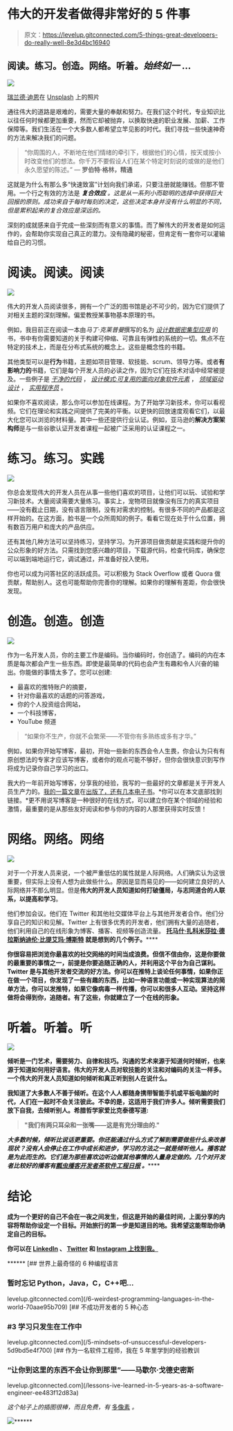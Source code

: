 # 伟大的开发者做得非常好的 5 件事

> 原文：<https://levelup.gitconnected.com/5-things-great-developers-do-really-well-8e3d4bc16940>

## 阅读。练习。创造。网络。听着。*始终如一* …

![](img/d2819dbb9bfd4ba17da26604b11d2424.png)

[瑞兰德·迪恩](https://unsplash.com/@ryland_dean?utm_source=medium&utm_medium=referral)在 [Unsplash](https://unsplash.com?utm_source=medium&utm_medium=referral) 上的照片

通往伟大的道路是艰难的，需要大量的奉献和努力。在我们这个时代，专业知识比以往任何时候都更加重要，然而它却被抛弃，以换取快速的职业发展、加薪、工作保障等。我们生活在一个大多数人都希望立竿见影的时代。我们寻找一些快速神奇的方法来解决我们的问题。

> “你周围的人，不断地在他们情绪的牵引下，根据他们的心情，按天或按小时改变他们的想法。你千万不要假设人们在某个特定时刻说的或做的是他们永久愿望的陈述。”
> ― **罗伯特·格林，精通**

这就是为什么有那么多“快速致富”计划向我们承诺，只要注册就能赚钱。但那不管用。一个行之有效的方法是 ***复合效应*** *。这是从一系列小而聪明的选择中获得巨大回报的原则。成功来自于每时每刻的决定，这些决定本身并没有什么明显的不同，但是累积起来的复合效应是深远的。*

深刻的成就感来自于完成一些深刻而有意义的事情。而了解伟大的开发者是如何运作的，会帮助你实现自己真正的潜力。没有隐藏的秘密，但肯定有一套你可以灌输给自己的习惯。

# 阅读。阅读。阅读

![](img/3ad9669316577f93cfd1197af0c1e6df.png)

伟大的开发人员阅读很多，拥有一个广泛的图书馆是必不可少的，因为它们提供了对相关主题的深刻理解。偏爱教授某事物基本原理的书。

例如，我目前正在阅读一本由*马丁·克莱普曼*撰写的名为 [*设计数据密集型应用*](https://g.co/kgs/hPhzxY) 的书，书中有你需要知道的关于构建可伸缩、可靠且有弹性的系统的一切。焦点不在特定的技术上，而是在分布式系统的概念上。这些是概念性的书籍。

其他类型可以是**行为**书籍，主题如项目管理、软技能、scrum、领导力等。或者**有影响力的**书籍，它们是每个开发人员的必读之作，因为它们在技术对话中经常被提及。一些例子是 [*干净的代码*](https://www.amazon.co.uk/Clean-Code-Handbook-Software-Craftsmanship/dp/0132350882) ， [*设计模式:可复用的面向对象软件元素*](https://www.amazon.co.uk/Design-patterns-elements-reusable-object-oriented/dp/0201633612/) ， [*领域驱动设计*](https://www.amazon.co.uk/Domain-Driven-Design-Tackling-Complexity-Software/dp/0321125215) ， [*实用程序员*](https://www.amazon.co.uk/Pragmatic-Programmer-journey-mastery-Anniversary/dp/0135957052) 。

如果你不喜欢阅读，那么你可以参加在线课程。为了开始学习新技术，你可以看视频。它们在理论和实践之间提供了完美的平衡。以更快的回放速度观看它们，以最大化您可以浏览的材料量。其中一些还提供行业认证。例如，亚马逊的**解决方案架构师**是与一些谷歌认证开发者课程一起被广泛采用的认证课程之一。

# 练习。练习。实践

![](img/c60f93eceae6cb088faf56ad3b522845.png)

你总会发现伟大的开发人员在从事一些他们喜欢的项目，让他们可以玩、试验和学习新技术。大量阅读需要大量练习。事实上，宠物项目就像没有压力的真实项目——没有截止日期，没有语言限制，没有对需求的控制。有很多不同的产品都是这样开始的。在这方面，脸书是一个众所周知的例子。看看它现在处于什么位置，拥有数百万用户和庞大的产品供应。

还有其他几种方法可以坚持练习，坚持学习。为开源项目做贡献是实践和提升你的公众形象的好方法。只需找到您感兴趣的项目，下载源代码，检查代码库，确保您可以端到端地运行它，调试通过，并准备好投入使用。

你也可以成为问答社区的活跃成员。可以积极为 Stack Overflow 或者 Quora 做贡献，帮助别人。这也可能帮助你完善你的理解。如果你的理解有差距，你会很快发现。

# 创造。创造。创造

![](img/0b8f8e073fd7c0c66121a4987a1e465f.png)

作为一名开发人员，你的主要工作是编码。当你编码时，你创造了。编码的内在本质是每次都会产生一些东西。即使是最简单的代码也会产生有趣和令人兴奋的输出。你能做的事情太多了。您可以创建:

*   最喜欢的推特账户的摘要，
*   针对你最喜欢的话题的问答游戏，
*   你的个人投资组合网站，
*   一个科技博客，
*   YouTube 频道

> “如果你不生产，你就不会繁荣——不管你有多熟练或多有才华。”

例如，如果你开始写博客，最初，开始一些新的东西会令人生畏，你会认为只有有原创想法的专家才应该写博客，或者你的观点可能不够好，但你会很快意识到写作将成为记录你自己学习的出口。

我大约一年前开始写博客，分享我的经验，我写的一些最好的文章都是关于开发人员生产力的。[我的一篇文章](/lessons-ive-learned-in-5-years-as-a-software-engineer-ee483f12d83a)在[出版了，还有几本电子书](https://hashnode.com/better-dev-2021)。*你可以在本文底部找到链接。*更不用说写博客是一种很好的在线方式，可以建立你在某个领域的经验和激情，最重要的是从那些友好阅读和参与你的内容的人那里获得实时反馈！

# 网络。网络。网络

![](img/71a68959e95c3c13e9460f025f58ecfc.png)

对于一个开发人员来说，一个被严重低估的属性就是人际网络。人们确实认为这很重要，但实际上没有人想为此做些什么。原因是显而易见的——如何建立良好的人际网络并不那么明显。但是**伟大的开发人员知道如何打破僵局，与志同道合的人联系，以提高和学习**。

他们参加会议。他们在 Twitter 和其他社交媒体平台上与其他开发者合作。他们分享自己的知识和见解。Twitter 上有很多优秀的开发者，他们拥有大量的追随者，他们利用自己的在线形象为博客、播客、视频等创造流量。 [**托马什·扎科米**](https://twitter.com/tlakomy?ref_src=twsrc%5Egoogle%7Ctwcamp%5Eserp%7Ctwgr%5Eauthor)**[**莎拉·德拉斯纳**](https://twitter.com/sarah_edo)**[**迪伦·比提**](https://twitter.com/dylanbeattie)**[**艾玛·博斯特**](https://twitter.com/emmabostian) 就是想到的几个例子。******

****你很容易把浏览你最喜欢的社交网络的时间当成浪费。但信不信由你，这是你要做的最重要的事情之一，前提是你要追随正确的人，并利用这个平台为自己谋利。Twitter 是与其他开发者交流的好方法。你可以在推特上谈论任何事情，如果你正在做一个项目，你发现了一些有趣的东西，比如一种语言功能或一种实现算法的简单方法，你可以发推特，如果它像病毒一样传播，你可以和很多人互动。坚持这样做将会得到你，追随者。有了这些，你就建立了一个在线的形象。****

# ****听着。听着。听****

****![](img/ef5b0f0a057f11108897ecc59a1c4975.png)****

****倾听是一门艺术，需要努力、自律和技巧。沟通的艺术来源于知道何时倾听，也来源于知道如何用好语言。伟大的开发人员对软技能的关注和对编码的关注一样多。一个伟大的开发人员知道如何倾听和真正听到别人在说什么。****

****我知道了大多数人不善于倾听。在这个人人都随身携带智能手机或平板电脑的时代，人们在一起时不会关注彼此。不幸的是，这适用于我们许多人。倾听需要我们放下自我，去倾听别人。希腊哲学家爱比克泰德写道:****

> ****"我们有两只耳朵和一张嘴——这是有充分理由的."****

****大多数时候，倾听比说话更重要。你还能通过什么方式了解到需要做些什么来改善现状？没有人会停止在工作中成长和进步，学习的方法之一就是倾听他人。播客就是为此而生的。它们是为那些喜欢边听边做其他事情的人量身定做的。几个对开发者比较好的播客有[*瓢虫播客*](https://www.ladybug.dev/episodes)*[*开发者茶*](https://spec.fm/podcasts/developer-tea)*[*软件工程日报*](https://softwareengineeringdaily.com/category/all-episodes/exclusive-content/Podcast/) *。*******

# ******结论******

******成为一个更好的自己不会在一夜之间发生，但这是开始的最佳时间，上面分享的内容将帮助你设定一个目标。开始旅行的第一步是知道目的地。我希望这能帮助你确定自己的目标。******

******你可以在 [LinkedIn](https://www.linkedin.com/in/maniish-jaiin/) 、 [Twitter](https://twitter.com/maniish_jaiin) 和 [Instagram 上找到我。](https://www.instagram.com/maniish.jaiin/)******

******[](/6-weirdest-programming-languages-in-the-world-70aae95b709) [## 世界上最奇怪的 6 种编程语言

### 暂时忘记 Python，Java，C，C++吧…

levelup.gitconnected.com](/6-weirdest-programming-languages-in-the-world-70aae95b709) [](/5-mindsets-of-unsuccessful-developers-5d9bd5e4f700) [## 不成功开发者的 5 种心态

### #3 学习只发生在工作中

levelup.gitconnected.com](/5-mindsets-of-unsuccessful-developers-5d9bd5e4f700) [](/lessons-ive-learned-in-5-years-as-a-software-engineer-ee483f12d83a) [## 作为一名软件工程师，我在 5 年里学到的经验教训

### “让你到这里的东西不会让你到那里”——马歇尔·戈德史密斯

levelup.gitconnected.com](/lessons-ive-learned-in-5-years-as-a-software-engineer-ee483f12d83a) 

*这个帖子上的插图很棒，而且免费，有* [多像素](https://www.manypixels.co/) *。*

![](img/28a901740c41c389e6b143d0d654762e.png)******
